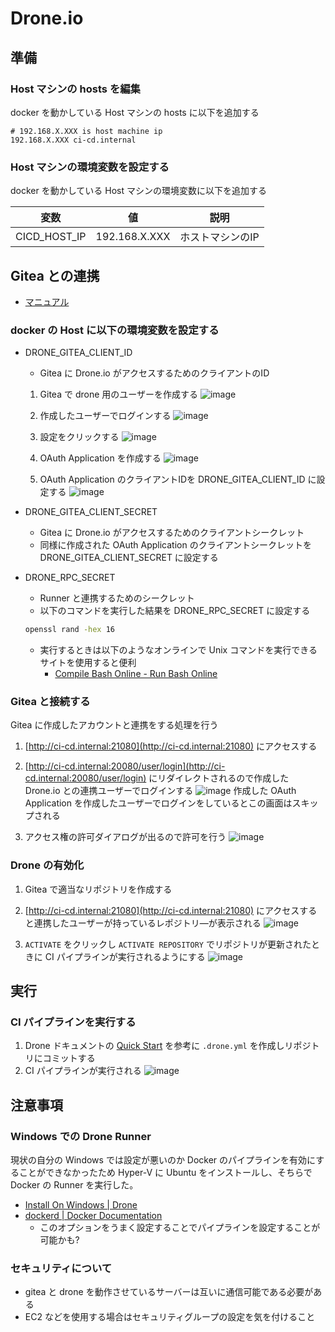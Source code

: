 # Drone.io

## 準備

### Host マシンの hosts を編集

docker を動かしている Host マシンの hosts に以下を追加する

```hosts
# 192.168.X.XXX is host machine ip
192.168.X.XXX ci-cd.internal
```

### Host マシンの環境変数を設定する

docker を動かしている Host マシンの環境変数に以下を追加する

| 変数         | 値            | 説明             |
| ------------ | ------------- | ---------------- |
| CICD_HOST_IP | 192.168.X.XXX | ホストマシンのIP |

## Gitea との連携

* [マニュアル](https://docs.drone.io/server/provider/gitea/)

### docker の Host に以下の環境変数を設定する

* DRONE_GITEA_CLIENT_ID
  * Gitea に Drone.io がアクセスするためのクライアントのID
  1. Gitea で drone 用のユーザーを作成する
![image](readme_img/2020-06-23-22-45-04.png)

  2. 作成したユーザーでログインする
![image](readme_img/2020-06-23-22-51-36.png)

  3. 設定をクリックする
![image](readme_img/2020-06-23-22-52-39.png)

  4. OAuth Application を作成する
![image](readme_img/2020-06-24-00-44-29.png)

  5. OAuth Application のクライアントIDを DRONE_GITEA_CLIENT_ID に設定する
![image](readme_img/2020-06-24-00-45-07.png)

* DRONE_GITEA_CLIENT_SECRET
  * Gitea に Drone.io がアクセスするためのクライアントシークレット
  * 同様に作成された OAuth Application のクライアントシークレットを DRONE_GITEA_CLIENT_SECRET に設定する

* DRONE_RPC_SECRET
  * Runner と連携するためのシークレット
  * 以下のコマンドを実行した結果を DRONE_RPC_SECRET に設定する

  ```bash
  openssl rand -hex 16
  ```

  * 実行するときは以下のようなオンラインで Unix コマンドを実行できるサイトを使用すると便利
    * [Compile Bash Online - Run Bash Online](https://www.tutorialspoint.com/execute_bash_online.php)

### Gitea と接続する

Gitea に作成したアカウントと連携をする処理を行う

1. [http://ci-cd.internal:21080](http://ci-cd.internal:21080) にアクセスする
2. [http://ci-cd.internal:20080/user/login](http://ci-cd.internal:20080/user/login) にリダイレクトされるので作成した Drone.io との連携ユーザーでログインする
![image](readme_img/2020-06-23-23-23-57.png)
  作成した OAuth Application を作成したユーザーでログインをしているとこの画面はスキップされる

3. アクセス権の許可ダイアログが出るので許可を行う
![image](readme_img/2020-06-24-00-57-26.png)

### Drone の有効化

1. Gitea で適当なリポジトリを作成する
2. [http://ci-cd.internal:21080](http://ci-cd.internal:21080) にアクセスすると連携したユーザーが持っているレポジトリ―が表示される
![image](readme_img/2020-06-25-23-04-56.png)

3. `ACTIVATE` をクリックし `ACTIVATE REPOSITORY` でリポジトリが更新されたときに CI パイプラインが実行されるようにする
![image](readme_img/2020-06-25-23-08-53.png)

## 実行

### CI パイプラインを実行する

1. Drone ドキュメントの [Quick Start](https://docs.drone.io/quickstart/docker/) を参考に `.drone.yml` を作成しリポジトリにコミットする
2. CI パイプラインが実行される
![image](readme_img/2020-06-25-23-11-36.png)

## 注意事項

### Windows での Drone Runner

現状の自分の Windows では設定が悪いのか Docker のパイプラインを有効にすることができなかったため Hyper-V に Ubuntu をインストールし、そちらで Docker の Runner を実行した。

* [Install On Windows | Drone](https://docs.drone.io/runner/docker/installation/windows/)
* [dockerd | Docker Documentation](https://docs.docker.com/engine/reference/commandline/dockerd/)
  * このオプションをうまく設定することでパイプラインを設定することが可能かも?

### セキュリティについて
* gitea と drone を動作させているサーバーは互いに通信可能である必要がある
* EC2 などを使用する場合はセキュリティグループの設定を気を付けること


